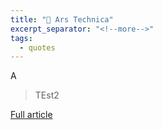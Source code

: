 ```yaml
---
title: "🔗 Ars Technica"
excerpt_separator: "<!--more-->"
tags:
  - quotes
---
```

A

> TEst2

[Full article](https://arstechnica.com/)